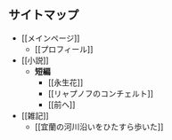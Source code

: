 ## サイトマップ
- [[メインページ]]
	- [[プロフィール]]
- [[小説]]
	- **短編**
		- [[永生花]]
		- [[リャプノフのコンチェルト]]
		- [[前へ]]
- [[雑記]]
	- [[宜蘭の河川沿いをひたすら歩いた]]
